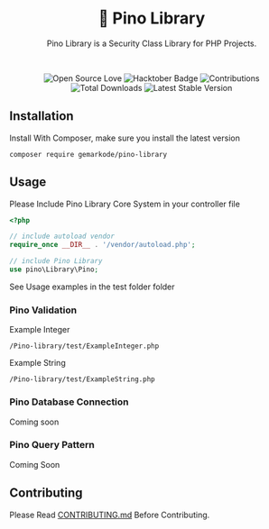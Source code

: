 <div align="center">
<h1 align="center">👋 Pino Library</h3>
<p>Pino Library is a Security Class Library for PHP Projects.</p>
<br />
<p align="center">
<img src="https://firstcontributions.github.io/open-source-badges/badges/open-source-v1/open-source.svg" alt="Open Source Love"/>
<img src="https://img.shields.io/badge/HacktoberFest-2022-blueviolet" alt="Hacktober Badge"/>
<img src="https://img.shields.io/badge/Contributions-welcome-green.svg?style=flat&logo=github" alt="Contributions" />
<img src="https://img.shields.io/packagist/dt/gemarkode/Pino-library" alt="Total Downloads">
<img src="https://img.shields.io/packagist/v/gemarkode/Pino-library" alt="Latest Stable Version">
</p>
</div>

## Installation

Install With Composer, make sure you install the latest version

```
composer require gemarkode/pino-library
```

## Usage

Please Include Pino Library Core System in your controller file

```php
<?php

// include autoload vendor
require_once __DIR__ . '/vendor/autoload.php';

// include Pino Library
use pino\Library\Pino;

```

See Usage examples in the test folder folder

### Pino Validation

Example Integer
```
/Pino-library/test/ExampleInteger.php
```

Example String
```
/Pino-library/test/ExampleString.php
```
### Pino Database Connection

Coming soon

### Pino Query Pattern

Coming Soon

## Contributing

Please Read [CONTRIBUTING.md](https://github.com/gemarkode/Pino-library/blob/main/CONTRIBUTING.md) Before Contributing.

